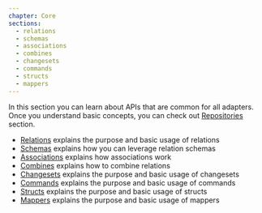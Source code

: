 ```yaml
---
chapter: Core
sections:
  - relations
  - schemas
  - associations
  - combines
  - changesets
  - commands
  - structs
  - mappers
---
```


In this section you can learn about APIs that are common for all adapters. Once
you understand basic concepts, you can check out [Repositories](/%{version}/learn/repositories)
section.

- [Relations](/%{version}/learn/core/relations) explains the purpose and basic usage of relations
- [Schemas](/%{version}/learn/core/schemas) explains how you can leverage relation schemas
- [Associations](/%{version}/learn/core/associations) explains how associations work
- [Combines](/%{version}/learn/core/combines) explains how to combine relations 
- [Changesets](/%{version}/learn/core/changesets) explains the purpose and basic usage of changesets
- [Commands](/%{version}/learn/core/commands) explains the purpose and basic usage of commands
- [Structs](/%{version}/learn/core/structs) explains the purpose and basic usage of structs
- [Mappers](/%{version}/learn/core/mappers) explains the purpose and basic usage of mappers
